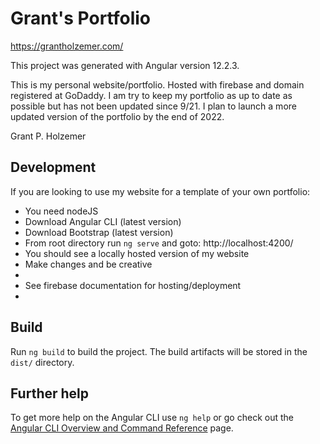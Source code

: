 # Grant's Portfolio

https://grantholzemer.com/

This project was generated with Angular version 12.2.3.

This is my personal website/portfolio. Hosted with firebase and domain registered at GoDaddy. 
I am try to keep my portfolio as up to date as possible but has not been updated since 9/21.
I plan to launch a more updated version of the portfolio by the end of 2022.

Grant P. Holzemer

## Development
If you are looking to use my website for a template of your own portfolio:

* You need nodeJS 
* Download Angular CLI (latest version)
* Download Bootstrap (latest version)
* From root directory run `ng serve` and goto: http://localhost:4200/
* You should see a locally hosted version of my website
* Make changes and be creative
* 
* See firebase documentation for hosting/deployment
* 

## Build
Run `ng build` to build the project. The build artifacts will be stored in the `dist/` directory.

## Further help
To get more help on the Angular CLI use `ng help` or go check out the [Angular CLI Overview and Command Reference](https://angular.io/cli) page.
